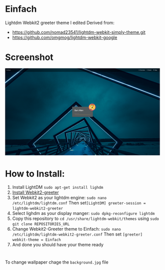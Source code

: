 # Einfach
Lightdm Webkit2 greeter theme I edited
Derived from:
- https://github.com/nomad23541/lightdm-webkit-simply-theme.git
- https://github.com/omgmog/lightdm-webkit-google

# Screenshot
![alt text](https://github.com/TophC7/Einfach/blob/master/screenshot.png?raw=true)

# How to Install:
  1. Install LightDM `sudo apt-get install lighdm`
  2. [Install Webkit2-greeter](https://software.opensuse.org/download.html?project=home:antergos&package=lightdm-webkit2-greeter "webkit2-greeter")
  3. Set Webkit2 as your lightdm engine: `sudo nano /etc/lightdm/lightdm.conf` Then set`[LightDM] greeter-session = lightdm-webkit2-greeter`
  4. Select lighdm as your display manger: `sudo dpkg-reconfigure lightdm`
  5. Copy this repository to `cd /usr/share/lightdm-webkit/themes` using `sudo git clone REPOSITORIES_URL`
  6. Change Webkit2-Greeter theme to Einfach: `sudo nano /etc/lightdm/lightdm-webkit2-greeter.conf` Then set `[greeter]
  webkit-theme = Einfach`
  7. And done you should have your theme ready

# #
To change wallpaper chage the `background.jpg` file
